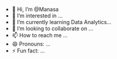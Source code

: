 - 👋 Hi, I’m @Manasa
- 👀 I’m interested in ...
- 🌱 I’m currently learning Data Analytics...
- 💞️ I’m looking to collaborate on ...
- 📫 How to reach me ...
- 😄 Pronouns: ...
- ⚡ Fun fact: ...

<!---
Marikanti26/Marikanti26 is a ✨ special ✨ repository because its `README.md` (this file) appears on your GitHub profile.
You can click the Preview link to take a look at your changes.
--->
